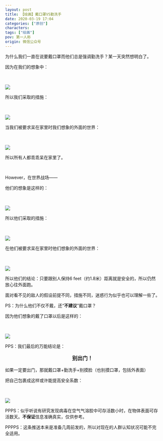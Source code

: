 ```yaml
---
layout: post
title: 【绘画】戴口罩VS勤洗手
date: 2020-03-19 17:04
categories: ["原创"]
characters: 
tags: ["绘画"]
pov: 第一人称
origin: 微信公众号
---
```


为什么我们一直在说要戴口罩而他们总是强调勤洗手？某一天突然想明白了。

因为在我们的想象中：

<br><br>
![](https://mmbiz.qpic.cn/mmbiz_png/qTfsuQibtBYiaPwaibeHxmUI6vSdJbxSIBicYZ0Y4T6pxQJEsdIKqfTaHTkh90nicp9vzZ21AribwMtmTWWEBMgibdmicQ/640?wx_fmt=png&tp=webp&wxfrom=5&wx_lazy=1)
<br>

所以我们采取的措施：

<br><br>
![](https://mmbiz.qpic.cn/mmbiz_png/qTfsuQibtBYiaPwaibeHxmUI6vSdJbxSIBicOZOv9BPicamic4QLULNbnL2rF0ltvgjvbrKubwE9M6MYWtIxYR80IowQ/640?wx_fmt=png&tp=webp&wxfrom=5&wx_lazy=1)
<br>

当我们被要求呆在家里时我们想象的外面的世界：

<br><br>
![](https://mmbiz.qpic.cn/mmbiz_png/qTfsuQibtBYiaPwaibeHxmUI6vSdJbxSIBicLUv1Mm3c0kuTNVtyUsiadb7tAq0nPvLPtMn0oFp5LeU9OvfibxrHz4HQ/640?wx_fmt=png&tp=webp&wxfrom=5&wx_lazy=1)
<br>

所以所有人都乖乖呆在家里了。

<br>

However，在世界战场——

他们的想象是这样的：

<br><br>
![](https://mmbiz.qpic.cn/mmbiz_png/qTfsuQibtBYiaPwaibeHxmUI6vSdJbxSIBicn2qRJ1mqDxLfFdlnNQBwUP4MMjpgxh6ctNPyWwOBPfwwlbKJZ1cEyQ/640?wx_fmt=png&tp=webp&wxfrom=5&wx_lazy=1)
<br>

所以他们采取的措施：

<br><br>
![](https://mmbiz.qpic.cn/mmbiz_png/qTfsuQibtBYiaPwaibeHxmUI6vSdJbxSIBicgMKJVA03HQgRAhxXaonLYQiaRPn39P8PU7jpwW23V2iclviaOC9Q1CRCA/640?wx_fmt=png&tp=webp&wxfrom=5&wx_lazy=1)
<br>

在他们被要求呆在家里时他们想象的外面的世界：

<br><br>
![](https://mmbiz.qpic.cn/mmbiz_png/qTfsuQibtBYiaPwaibeHxmUI6vSdJbxSIBicYzH4J6cicaO4j5wHh9lo90SAEejicqVW7VPWHko49ZxG8ibFLVqkPmo8g/640?wx_fmt=png&tp=webp&wxfrom=5&wx_lazy=1)
<br>

所以他们的结论：只要跟别人保持6 feet（约1.8米）距离就是安全的，所以仍然放心往外面跑。

面对看不见的敌人的假设前提不同，措施不同，迷惑行为似乎也可以理解一些了。

PS：为什么他们不仅不戴，还“**不建议**”戴口罩？

因为他们想象的戴了口罩以后是这样的：

<br><br>
![](https://mmbiz.qpic.cn/mmbiz_png/qTfsuQibtBYiaPwaibeHxmUI6vSdJbxSIBicVppMcOWPGicSIjicDoB0HWXiacqe3NheFM5pgz7ILmJPX5UIDq5In2vtQ/640?wx_fmt=png&tp=webp&wxfrom=5&wx_lazy=1)
<br>

PPS：我们最后的万能结论是：

<p style="text-indent: 0em; text-align: center; font-weight: bold; font-size: larger">别出门！</p>

如果一定要出门，那就戴口罩+勤洗手+别摸脸（也别摸口罩，包括外表面）

把自己包裹成这样或许能提高安全系数：

<br><br>
![](https://mmbiz.qpic.cn/mmbiz_png/qTfsuQibtBYiaPwaibeHxmUI6vSdJbxSIBic2nSa6BTmAeNKEJMhWE28jNEOMqQehylicW7TYOic7hnuKc2ZbvjIKDug/640?wx_fmt=png&tp=webp&wxfrom=5&wx_lazy=1)
<br>

PPPS：似乎听说有研究发现病毒在空气气溶胶中可存活数小时，在物体表面可存活数天。**不保证**信息准确真实，仅供参考。

PPPPS：这条推送本来是准备几周前发的，所以对现在的人群认知状况可能不完全适用。
